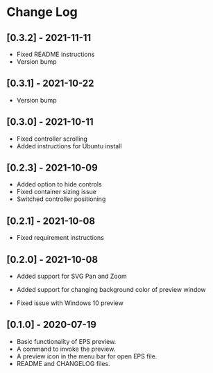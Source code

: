 # Change Log



## [0.3.2] - 2021-11-11

- Fixed README instructions
- Version bump



## [0.3.1] - 2021-10-22

- Version bump



## [0.3.0] - 2021-10-11

- Fixed controller scrolling
- Added instructions for Ubuntu install



## [0.2.3] - 2021-10-09

- Added option to hide controls
- Fixed container sizing issue
- Switched controller positioning



## [0.2.1] - 2021-10-08

- Fixed requirement instructions

  

## [0.2.0] - 2021-10-08

- Added support for SVG Pan and Zoom
- Added support for changing background color of preview window

- Fixed issue with Windows 10 preview

  

## [0.1.0] - 2020-07-19

- Basic functionality of EPS preview.
- A command to invoke the preview.
- A preview icon in the menu bar for open EPS file.
- README and CHANGELOG files.
